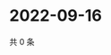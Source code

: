 # 2022-09-16

共 0 条

<!-- BEGIN WEIBO -->
<!-- 最后更新时间 Fri Sep 16 2022 14:04:08 GMT+0800 (China Standard Time) -->

<!-- END WEIBO -->
